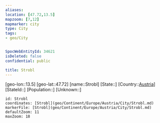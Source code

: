 ```yaml
---
aliases: 
location: [47.72,13.5]
mapzoom: [7,12] 
mapmarker: city 
type: City
tags:
- geo/City


SpocWebEntityId: 34621
isDeleted: false
confidential: public

title: Strobl
---
```

[geo-lon::13.5]
[geo-lat::47.72]
[name::Strobl]
[State::]
[Country::[Austria](geo/Continent/Europe/Austria.md)]
[StateId::]
[Population::]
[Unknown::]


```leaflet
id: Strobl
coordinates: [Strobl](geo/Continent/Europe/Austria/City/Strobl.md)
markerFile: [Strobl](geo/Continent/Europe/Austria/City/Strobl.md)
defaultZoom: 11 
maxZoom: 18
```


